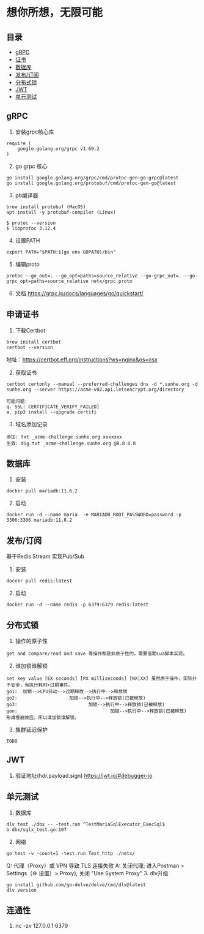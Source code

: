 # 想你所想，无限可能

## 目录
- [gRPC](#gRPC)
- [证书](#申请证书)
- [数据库](#数据库)
- [发布/订阅](#发布/订阅)
- [分布式锁](#分布式锁)
- [JWT](#JWT)
- [单元测试](#单元测试)

## gRPC
1. 安装grpc核心库
```
require (
    google.golang.org/grpc v1.69.2
)

```
2. go grpc 核心
```
go install google.golang.org/grpc/cmd/protoc-gen-go-grpc@latest
go install google.golang.org/protobuf/cmd/protoc-gen-go@latest
```
3. pb编译器
```
brew install protobuf (MacOS)
apt install -y protobuf-compiler (Linux)

$ protoc --version
$ libprotoc 3.12.4
```
4. 设置PATH
```
export PATH="$PATH:$(go env GOPATH)/bin"
```
5. 编辑proto
```
protoc --go_out=. --go_opt=paths=source_relative --go-grpc_out=. --go-grpc_opt=paths=source_relative netx/grpc.proto
```
6. 文档
https://grpc.io/docs/languages/go/quickstart/


## 申请证书
1. 下载Certbot
```
brew install certbot
certbot --version
```
地址：https://certbot.eff.org/instructions?ws=nginx&os=osx

2. 获取证书
```
certbot certonly --manual --preferred-challenges dns -d *.sunhe.org -d sunhe.org --server https://acme-v02.api.letsencrypt.org/directory     

可能问题:
q. SSL: CERTIFICATE_VERIFY_FAILED]
a. pip3 install --upgrade certifi
```
3. 域名添加记录
```
添加: txt _acme-challenge.sunhe.org xxxxxxx
生效: dig txt _acme-challenge.sunhe.org @8.8.8.8
```

## 数据库
1. 安装
```
docker pull mariadb:11.6.2
```
2. 启动
```
docker run -d --name maria  -e MARIADB_ROOT_PASSWORD=password -p 3306:3306 mariadb:11.6.2
```

## 发布/订阅
基于Redis Stream 实现Pub/Sub
1. 安装
```
docekr pull redis:latest
```
2. 启动
```
docker run -d --name redis -p 6379:6379 redis:latest
```

## 分布式锁
1. 操作的原子性
```
get and compare/read and save 等操作都是非原子性的，需要借助Lua脚本实现。

```
2. 谁加锁谁解锁
```
set key value [EX seconds] [PX milliseconds] [NX|XX] 虽然原子操作，实际并不安全，当执行耗时>过期事件。
go1:  加锁-->CPU抖动-->过期释放-->执行中-->释放锁
go2:                   加锁-->执行中-->释放锁(已被释放)
go3:                          加锁-->执行中-->释放锁(已被释放)
gon:                                  加锁-->执行中-->释放锁(已被释放)
形成雪崩效应。所以谁加锁谁解锁。
```
3. 集群延迟保护
```
TODO
```

## JWT
1. 验证地址(hdr.payload.sign)
https://jwt.io/#debugger-io

## 单元测试
1. 数据库
```
dlv test ./dbx -- -test.run ^TestMariaSqlExecutor_ExecSql$
b dbx/sqlx_test.go:107 
```
2. 网络
```
go test -v -count=1 -test.run Test_http ./netx/
```
Q: 代理（Proxy）或 VPN 导致 TLS 连接失败
A: 关闭代理; 进入Postman > Settings（⚙️ 设置）> Proxy), 关闭 "Use System Proxy"
3. dlv升级
```
go install github.com/go-delve/delve/cmd/dlv@latest
dlv version
```

## 连通性
1. nc -zv 127.0.0.1 6379
